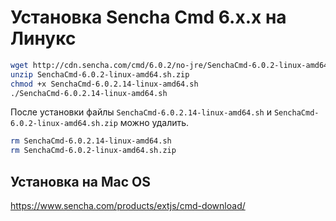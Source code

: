 Установка Sencha Cmd 6.x.x на Линукс
==========================

```bash
wget http://cdn.sencha.com/cmd/6.0.2/no-jre/SenchaCmd-6.0.2-linux-amd64.sh.zip
unzip SenchaCmd-6.0.2-linux-amd64.sh.zip
chmod +x SenchaCmd-6.0.2.14-linux-amd64.sh
./SenchaCmd-6.0.2.14-linux-amd64.sh
```

После установки файлы `SenchaCmd-6.0.2.14-linux-amd64.sh` и `SenchaCmd-6.0.2-linux-amd64.sh.zip` можно удалить.

```bash
rm SenchaCmd-6.0.2.14-linux-amd64.sh
rm SenchaCmd-6.0.2-linux-amd64.sh.zip
```

Установка на Mac OS
-------------------

https://www.sencha.com/products/extjs/cmd-download/
